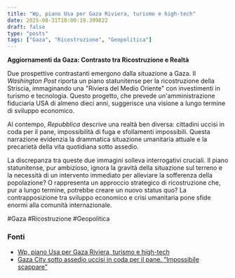 ```yaml
---
title: "Wp, piano Usa per Gaza Riviera, turismo e high-tech"
date: 2025-08-31T18:00:19.399822
draft: false
type: "posts"
tags: ["Gaza", "Ricostruzione", "Geopolitica"]
---
```


**Aggiornamenti da Gaza: Contrasto tra Ricostruzione e Realtà**

Due prospettive contrastanti emergono dalla situazione a Gaza. Il *Washington Post* riporta un piano statunitense per la ricostruzione della Striscia, immaginando una "Riviera del Medio Oriente" con investimenti in turismo e tecnologia.  Questo progetto, che prevede un'amministrazione fiduciaria USA di almeno dieci anni, suggerisce una visione a lungo termine di sviluppo economico.

Al contempo, *Repubblica* descrive una realtà ben diversa: cittadini uccisi in coda per il pane, impossibilità di fuga e sfollamenti impossibili.  Questa narrazione evidenzia la drammatica situazione umanitaria attuale e la precarietà della vita quotidiana sotto assedio.  

La discrepanza tra queste due immagini solleva interrogativi cruciali.  Il piano statunitense, pur ambizioso, ignora la gravità della situazione sul terreno e la necessità di un intervento immediato per alleviare la sofferenza della popolazione?  O rappresenta un approccio strategico di ricostruzione che, pur a lungo termine, potrebbe creare un nuovo status quo?  La contrapposizione tra sviluppo economico e crisi umanitaria pone sfide enormi alla comunità internazionale.

#Gaza #Ricostruzione #Geopolitica


### Fonti
- [Wp, piano Usa per Gaza Riviera, turismo e high-tech](https://www.ansa.it/sito/notizie/topnews/2025/08/31/wp-piano-usa-per-gaza-riviera-turismo-e-high-tech_219e02a7-dfb7-4932-9e0f-ea521f48c08e.html)
- [Gaza City sotto assedio uccisi in coda per il pane. “Impossibile scappare”](https://www.repubblica.it/esteri/2025/08/31/news/palestina_gaza_situazione_news-424816875/)
